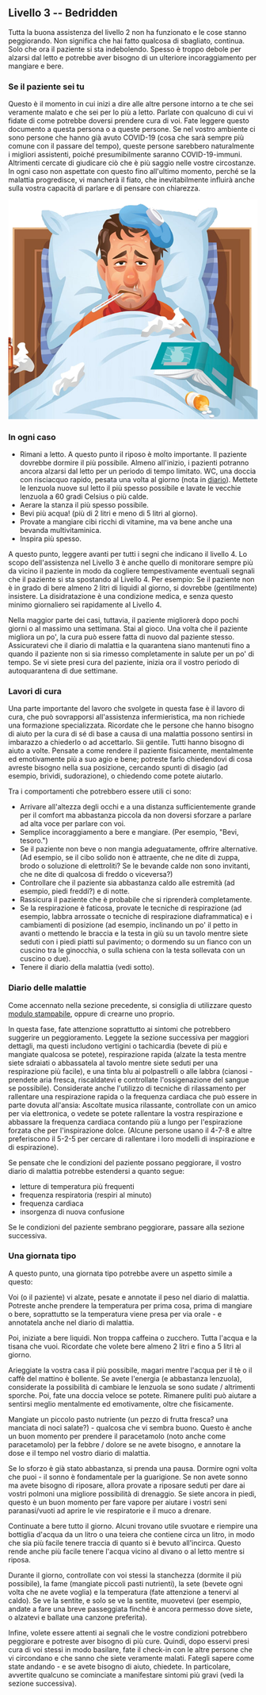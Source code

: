 ## Livello 3 -- Bedridden

Tutta la buona assistenza del livello 2 non ha funzionato e le cose stanno peggiorando. Non significa che hai fatto qualcosa di sbagliato, continua. Solo che ora il paziente si sta indebolendo. Spesso è troppo debole per alzarsi dal letto e potrebbe aver bisogno di un ulteriore incoraggiamento per mangiare e bere. 

### Se il paziente sei tu

Questo è il momento in cui inizi a dire alle altre persone intorno a te che sei veramente malato e che sei per lo più a letto. Parlate con qualcuno di cui vi fidate di come potrebbe doversi prendere cura di voi. Fate leggere questo documento a questa persona o a queste persone. Se nel vostro ambiente ci sono persone che hanno già avuto COVID-19 (cosa che sarà sempre più comune con il passare del tempo), queste persone sarebbero naturalmente i migliori assistenti, poiché presumibilmente saranno COVID-19-immuni. Altrimenti cercate di giudicare ciò che è più saggio nelle vostre circostanze. In ogni caso non aspettate con questo fino all'ultimo momento, perché se la malattia progredisce, vi mancherà il fiato, che inevitabilmente influirà anche sulla vostra capacità di parlare e di pensare con chiarezza.

![](/images/sick-in-bed.png)

### In ogni caso

* Rimani a letto. A questo punto il riposo è molto importante. Il paziente dovrebbe dormire il più possibile. Almeno all'inizio, i pazienti potranno ancora alzarsi dal letto per un periodo di tempo limitato. WC, una doccia con risciacquo rapido, pesata una volta al giorno (nota in [diario](/images/covid-diary.pdf)). Mettete le lenzuola nuove sul letto il più spesso possibile e lavate le vecchie lenzuola a 60 gradi Celsius o più calde.
* Aerare la stanza il più spesso possibile.
* Bevi più acqua! (più di 2 litri e meno di 5 litri al giorno).
* Provate a mangiare cibi ricchi di vitamine, ma va bene anche una bevanda multivitaminica.
* Inspira più spesso.

A questo punto, leggere avanti per tutti i segni che indicano il livello 4. Lo scopo dell'assistenza nel Livello 3 è anche quello di monitorare sempre più da vicino il paziente in modo da cogliere tempestivamente eventuali segnali che il paziente si sta spostando al Livello 4. Per esempio: Se il paziente non è in grado di bere almeno 2 litri di liquidi al giorno, si dovrebbe (gentilmente) insistere. La disidratazione è una condizione medica, e senza questo minimo giornaliero sei rapidamente al Livello 4.

Nella maggior parte dei casi, tuttavia, il paziente migliorerà dopo pochi giorni o al massimo una settimana. Stai al gioco. Una volta che il paziente migliora un po', la cura può essere fatta di nuovo dal paziente stesso. Assicuratevi che il diario di malattia e la quarantena siano mantenuti fino a quando il paziente non si sia rimesso completamente in salute per un po' di tempo. Se vi siete presi cura del paziente, inizia ora il vostro periodo di autoquarantena di due settimane.

### Lavori di cura

Una parte importante del lavoro che svolgete in questa fase è il lavoro di cura, che può sovrapporsi all'assistenza infermieristica, ma non richiede una formazione specializzata. Ricordate che le persone che hanno bisogno di aiuto per la cura di sé di base a causa di una malattia possono sentirsi in imbarazzo a chiederlo o ad accettarlo. Sii gentile. Tutti hanno bisogno di aiuto a volte. Pensate a come rendere il paziente fisicamente, mentalmente ed emotivamente più a suo agio e bene; potreste farlo chiedendovi di cosa avreste bisogno nella sua posizione, cercando spunti di disagio (ad esempio, brividi, sudorazione), o chiedendo come potete aiutarlo. 

Tra i comportamenti che potrebbero essere utili ci sono:
* Arrivare all'altezza degli occhi e a una distanza sufficientemente grande per il comfort ma abbastanza piccola da non doversi sforzare a parlare ad alta voce per parlare con voi. 
* Semplice incoraggiamento a bere e mangiare. (Per esempio, "Bevi, tesoro.")
* Se il paziente non beve o non mangia adeguatamente, offrire alternative. (Ad esempio, se il cibo solido non è attraente, che ne dite di zuppa, brodo o soluzione di elettroliti? Se le bevande calde non sono invitanti, che ne dite di qualcosa di freddo o viceversa?) 
* Controllare che il paziente sia abbastanza caldo alle estremità (ad esempio, piedi freddi?) e di notte. 
* Rassicura il paziente che è probabile che si riprenderà completamente. 
* Se la respirazione è faticosa, provate le tecniche di respirazione (ad esempio, labbra arrossate o tecniche di respirazione diaframmatica) e i cambiamenti di posizione (ad esempio, inclinando un po' il petto in avanti o mettendo le braccia e la testa in giù su un tavolo mentre siete seduti con i piedi piatti sul pavimento; o dormendo su un fianco con un cuscino tra le ginocchia, o sulla schiena con la testa sollevata con un cuscino o due). 
* Tenere il diario della malattia (vedi sotto).


### Diario delle malattie

Come accennato nella sezione precedente, si consiglia di utilizzare questo [modulo stampabile](/images/covid-diary.pdf), oppure di crearne uno proprio. 

In questa fase, fate attenzione soprattutto ai sintomi che potrebbero suggerire un peggioramento. Leggete la sezione successiva per maggiori dettagli, ma questi includono vertigini o tachicardia (bevete di più e mangiate qualcosa se potete), respirazione rapida (alzate la testa mentre siete sdraiati o abbassatela al tavolo mentre siete seduti per una respirazione più facile), e una tinta blu ai polpastrelli o alle labbra (cianosi - prendete aria fresca, riscaldatevi e controllate l'ossigenazione del sangue se possibile). Considerate anche l'utilizzo di tecniche di rilassamento per rallentare una respirazione rapida o la frequenza cardiaca che può essere in parte dovuta all'ansia: Ascoltate musica rilassante, controllate con un amico per via elettronica, o vedete se potete rallentare la vostra respirazione e abbassare la frequenza cardiaca contando più a lungo per l'espirazione forzata che per l'inspirazione dolce. (Alcune persone usano il 4-7-8 e altre preferiscono il 5-2-5 per cercare di rallentare i loro modelli di inspirazione e di espirazione).

Se pensate che le condizioni del paziente possano peggiorare, il vostro diario di malattia potrebbe estendersi a quanto segue: 
- letture di temperatura più frequenti
- frequenza respiratoria (respiri al minuto)
- frequenza cardiaca
- insorgenza di nuova confusione

Se le condizioni del paziente sembrano peggiorare, passare alla sezione successiva. 

### Una giornata tipo

A questo punto, una giornata tipo potrebbe avere un aspetto simile a questo: 

Voi (o il paziente) vi alzate, pesate e annotate il peso nel diario di malattia. Potreste anche prendere la temperatura per prima cosa, prima di mangiare o bere, soprattutto se la temperatura viene presa per via orale - e annotatela anche nel diario di malattia. 

Poi, iniziate a bere liquidi. Non troppa caffeina o zucchero. Tutta l'acqua e la tisana che vuoi. Ricordate che volete bere almeno 2 litri e fino a 5 litri al giorno. 

Arieggiate la vostra casa il più possibile, magari mentre l'acqua per il tè o il caffè del mattino è bollente.  Se avete l'energia (e abbastanza lenzuola), considerate la possibilità di cambiare le lenzuola se sono sudate / altrimenti sporche. Poi, fate una doccia veloce se potete. Rimanere puliti può aiutare a sentirsi meglio mentalmente ed emotivamente, oltre che fisicamente. 

Mangiate un piccolo pasto nutriente (un pezzo di frutta fresca? una manciata di noci salate?) - qualcosa che vi sembra buono. Questo è anche un buon momento per prendere il paracetamolo (noto anche come paracetamolo) per la febbre / dolore se ne avete bisogno, e annotare la dose e il tempo nel vostro diario di malattia. 

Se lo sforzo è già stato abbastanza, si prenda una pausa. Dormire ogni volta che puoi - il sonno è fondamentale per la guarigione. Se non avete sonno ma avete bisogno di riposare, allora provate a riposare seduti per dare ai vostri polmoni una migliore possibilità di drenaggio. Se siete ancora in piedi, questo è un buon momento per fare vapore per aiutare i vostri seni paranasi/vuoti ad aprire le vie respiratorie e il muco a drenare. 

Continuate a bere tutto il giorno. Alcuni trovano utile svuotare e riempire una bottiglia d'acqua da un litro o una teiera che contiene circa un litro, in modo che sia più facile tenere traccia di quanto si è bevuto all'incirca. Questo rende anche più facile tenere l'acqua vicino al divano o al letto mentre si riposa. 

Durante il giorno, controllate con voi stessi la stanchezza (dormite il più possibile), la fame (mangiate piccoli pasti nutrienti), la sete (bevete ogni volta che ne avete voglia) e la temperatura (fate attenzione a tenervi al caldo). Se ve la sentite, e solo se ve la sentite, muovetevi (per esempio, andate a fare una breve passeggiata finché è ancora permesso dove siete, o alzatevi e ballate una canzone preferita). 

Infine, volete essere attenti ai segnali che le vostre condizioni potrebbero peggiorare e potreste aver bisogno di più cure. Quindi, dopo esservi presi cura di voi stessi in modo basilare, fate il check-in con le altre persone che vi circondano e che sanno che siete veramente malati. Fategli sapere come state andando - e se avete bisogno di aiuto, chiedete. In particolare, avvertite qualcuno se cominciate a manifestare sintomi più gravi (vedi la sezione successiva). 